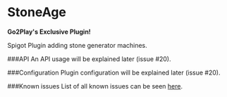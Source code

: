 # StoneAge
**Go2Play's Exclusive Plugin!**

Spigot Plugin adding stone generator machines.

###API
An API usage will be explained later (issue #20).

###Configuration
Plugin configuration will be explained later (issue #20).

###Known issues
List of all known issues can be seen [here](https://github.com/FlrQue/StoneAge/issues?q=is%3Aissue+label%3A%22known+issue%22+is%3Aopen "See known issues"). 